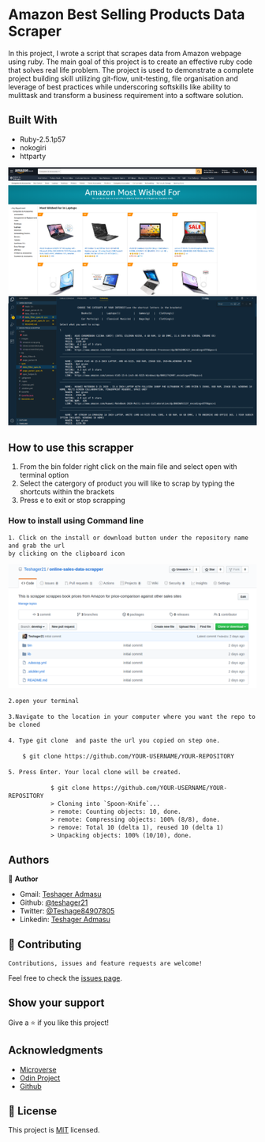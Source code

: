 # Amazon Best Selling Products Data Scraper

In this project, I wrote a script that scrapes data from Amazon webpage using ruby. The main goal of this project is to create an effective ruby code that solves real life problem. The project is used to demonstrate a complete project building skill utilizing git-flow, unit-testing, file organisation and leverage of best practices while underscoring softskills like ability to mulittask and transform a business requirement into a software solution.

## Built With

- Ruby-2.5.1p57
- nokogiri
- httparty

![screenshot](images/amazon-scrap.png)
![screenshot](images/scrapper-screenshot.png)

## How to use this scrapper

1. From the bin folder right click on the main file and select open with terminal option
2. Select the catergory of product you will like to scrap by typing the shortcuts within the brackets
3. Press e to exit or stop scrapping 

### How to install using Command line

    1. Click on the install or download button under the repository name and grab the url
    by clicking on the clipboard icon

![Step-1](images/clone-screenshot.png)

    2.open your terminal

    3.Navigate to the location in your computer where you want the repo to be cloned

    4. Type git clone  and paste the url you copied on step one.

        $ git clone https://github.com/YOUR-USERNAME/YOUR-REPOSITORY

    5. Press Enter. Your local clone will be created.

                $ git clone https://github.com/YOUR-USERNAME/YOUR-REPOSITORY
                > Cloning into `Spoon-Knife`...
                > remote: Counting objects: 10, done.
                > remote: Compressing objects: 100% (8/8), done.
                > remove: Total 10 (delta 1), reused 10 (delta 1)
                > Unpacking objects: 100% (10/10), done.

## Authors

👤 **Author**

- Gmail: [Teshager Admasu](mailto:teshager8922@gmail.com)
- Github: [@teshager21](https://github.com/teshager21)
- Twitter: [@Teshage84907805](https://twitter.com/Teshage84907805)
- Linkedin: [Teshager Admasu](https://www.linkedin.com/in/teshager-admasu-0000011a2/)


## 🤝 Contributing

    Contributions, issues and feature requests are welcome!

Feel free to check the [issues page](https://github.com/Teshager21/online-sales-data-scrapper/issues).

## Show your support

Give a ⭐️ if you like this project!

## Acknowledgments

- [Microverse](https://www.microverse.org/)
- [Odin Project](https://www.theodinproject.com//)
- [Github](https://github.com/)

## 📝 License

This project is [MIT](lic.url) licensed.